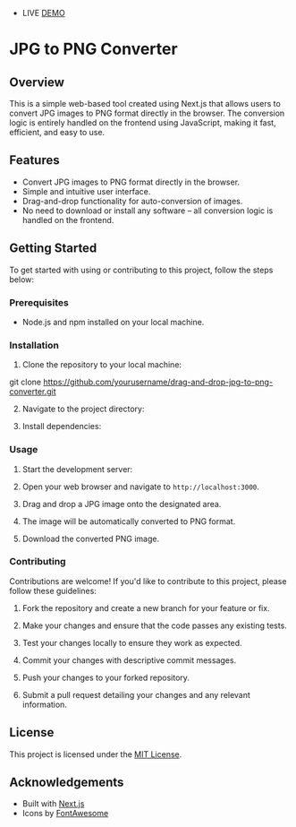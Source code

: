 - LIVE [DEMO](https://jpgtoopng.com/)

# JPG to PNG Converter

## Overview

This is a simple web-based tool created using Next.js that allows users to convert JPG images to PNG format directly in the browser. The conversion logic is entirely handled on the frontend using JavaScript, making it fast, efficient, and easy to use.

## Features

- Convert JPG images to PNG format directly in the browser.
- Simple and intuitive user interface.
- Drag-and-drop functionality for auto-conversion of images.
- No need to download or install any software – all conversion logic is handled on the frontend.

## Getting Started

To get started with using or contributing to this project, follow the steps below:

### Prerequisites

- Node.js and npm installed on your local machine.

### Installation

1. Clone the repository to your local machine:

git clone https://github.com/yourusername/drag-and-drop-jpg-to-png-converter.git


2. Navigate to the project directory:


3. Install dependencies:


### Usage

1. Start the development server:


2. Open your web browser and navigate to `http://localhost:3000`.

3. Drag and drop a JPG image onto the designated area.

4. The image will be automatically converted to PNG format.

5. Download the converted PNG image.

### Contributing

Contributions are welcome! If you'd like to contribute to this project, please follow these guidelines:

1. Fork the repository and create a new branch for your feature or fix.

2. Make your changes and ensure that the code passes any existing tests.

3. Test your changes locally to ensure they work as expected.

4. Commit your changes with descriptive commit messages.

5. Push your changes to your forked repository.

6. Submit a pull request detailing your changes and any relevant information.

## License

This project is licensed under the [MIT License](LICENSE).

## Acknowledgements

- Built with [Next.js](https://nextjs.org/)
- Icons by [FontAwesome](https://fontawesome.com/)
